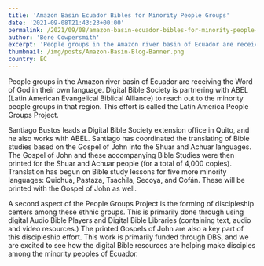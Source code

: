 ```yaml
---
title: 'Amazon Basin Ecuador Bibles for Minority People Groups'
date: '2021-09-08T21:43:23+00:00'
permalink: /2021/09/08/amazon-basin-ecuador-bibles-for-minority-people-groups
author: 'Bere Cowpersmith'
excerpt: 'People groups in the Amazon river basin of Ecuador are receiving the Word of God in their own language. Digital Bible Society is partnering with ABEL (Latin American Evangelical Biblical Alliance) to reach out to the minority people groups in that region. This effort is called the Latin America People Groups Project.'
thumbnail: /img/posts/Amazon-Basin-Blog-Banner.png
country: EC
---
```


People groups in the Amazon river basin of Ecuador are receiving the Word of God in their own language. Digital Bible Society is partnering with ABEL (Latin American Evangelical Biblical Alliance) to reach out to the minority people groups in that region. This effort is called the Latin America People Groups Project.

Santiago Bustos leads a Digital Bible Society extension office in Quito, and he also works with ABEL. Santiago has coordinated the translating of Bible studies based on the Gospel of John into the Shuar and Achuar languages. The Gospel of John and these accompanying Bible Studies were then printed for the Shuar and Achuar people (for a total of 4,000 copies). Translation has begun on Bible study lessons for five more minority languages: Quichua, Pastaza, Tsachila, Secoya, and Cofán. These will be printed with the Gospel of John as well.

A second aspect of the People Groups Project is the forming of discipleship centers among these ethnic groups. This is primarily done through using digital Audio Bible Players and Digital Bible Libraries (containing text, audio and video resources.) The printed Gospels of John are also a key part of this discipleship effort. This work is primarily funded through DBS, and we are excited to see how the digital Bible resources are helping make disciples among the minority peoples of Ecuador.